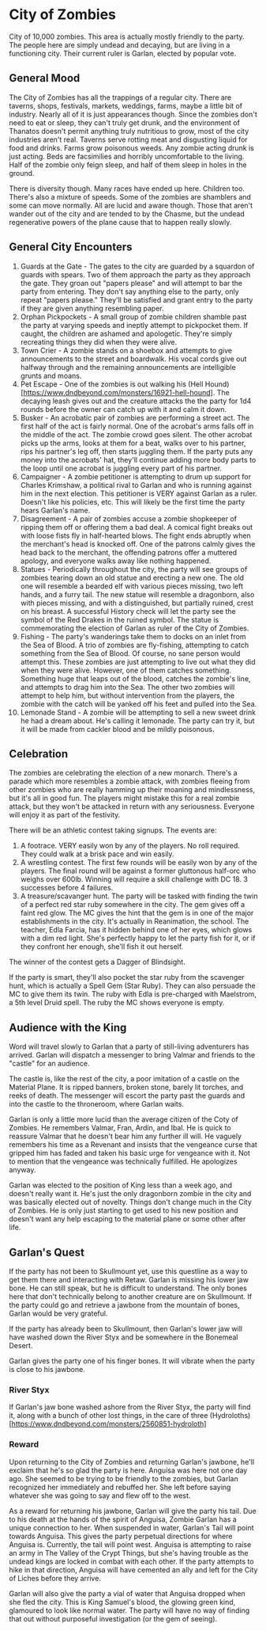 # City of Zombies
City of 10,000 zombies. This area is actually mostly friendly to the party. The people here are simply undead and decaying, but are living in a functioning city. Their current ruler is Garlan, elected by popular vote.

## General Mood
The City of Zombies has all the trappings of a regular city. There are taverns, shops, festivals, markets, weddings, farms, maybe a little bit of industry. Nearly all of it is just appearances though. Since the zombies don't need to eat or sleep, they can't truly get drunk, and the environment of Thanatos doesn't permit anything truly nutritious to grow, most of the city industries aren't real. Taverns serve rotting meat and disgusting liquid for food and drinks. Farms grow poisonous weeds. Any zombie acting drunk is just acting. Beds are facsimilies and horribly uncomfortable to the living. Half of the zombie only feign sleep, and half of them sleep in holes in the ground.
 
There is diversity though. Many races have ended up here. Children too. There's also a mixture of speeds. Some of the zombies are shamblers and some can move normally. All are lucid and aware though. Those that aren't wander out of the city and are tended to by the Chasme, but the undead regenerative powers of the plane cause that to happen really slowly.

## General City Encounters
1. Guards at the Gate - The gates to the city are guarded by a squardon of guards with spears. Two of them approach the party as they approach the gate. They groan out "papers please" and will attempt to bar the party from entering. They don't say anything else to the party, only repeat "papers please." They'll be satisfied and grant entry to the party if they are given anything resembling paper.
2. Orphan Pickpockets - A small group of zombie children shamble past the party at varying speeds and ineptly attempt to pickpocket them. If caught, the children are ashamed and apologetic. They're simply recreating things they did when they were alive.
3. Town Crier - A zombie stands on a shoebox and attempts to give announcements to the street and boardwalk. His vocal cords give out halfway through and the remaining announcements are intelligible grunts and moans.
4. Pet Escape - One of the zombies is out walking his (Hell Hound)[https://www.dndbeyond.com/monsters/16921-hell-hound]. The decaying leash gives out and the creature attacks the the party for 1d4 rounds before the owner can catch up with it and calm it down.
5. Busker - An acrobatic pair of zombies are performing a street act. The first half of the act is fairly normal. One of the acrobat's arms falls off in the middle of the act. The zombie crowd goes silent. The other acrobat picks up the arms, looks at them for a beat, walks over to his partner, rips his partner's leg off, then starts juggling them. If the party puts any money into the acrobats' hat, they'll continue adding more body parts to the loop until one acrobat is juggling every part of his partner.
6. Campaigner - A zombie petitioner is attempting to drum up support for Charles Krimshaw, a political rival to Garlan and who is running against him in the next election. This petitioner is VERY against Garlan as a ruler. Doesn't like his policies, etc. This will likely be the first time the party hears Garlan's name.
7. Disagreement - A pair of zombies accuse a zombie shopkeeper of ripping them off or offering them a bad deal. A comical fight breaks out with loose fists fly in half-hearted blows. The fight ends abruptly when the merchant's head is knocked off. One of the patrons calmly gives the head back to the merchant, the offending patrons offer a muttered apology, and everyone walks away like nothing happened.
8. Statues - Periodically throughout the city, the party will see groups of zombies tearing down an old statue and erecting a new one. The old one will resemble a bearded elf with various pieces missing, two left hands, and a furry tail. The new statue will resemble a dragonborn, also with pieces missing, and with a distinguished, but partially ruined, crest on his breast. A successful History check will let the party see the symbol of the Red Drakes in the ruined symbol. The statue is commemorating the election of Garlan as ruler of the City of Zombies.
9. Fishing - The party's wanderings take them to docks on an inlet from the Sea of Blood. A trio of zombies are fly-fishing, attempting to catch something from the Sea of Blood. Of course, no sane person would attempt this. These zombies are just attempting to live out what they did when they were alive. However, one of them catches something. Something huge that leaps out of the blood, catches the zombie's line, and attempts to drag him into the Sea. The other two zombies will attempt to help him, but without intervention from the players, the zombie with the catch will be yanked off his feet and pulled into the Sea.
10. Lemonade Stand - A zombie will be attempting to sell a new sweet drink he had a dream about. He's calling it lemonade. The party can try it, but it will be made from cackler blood and be mildly poisonous.

## Celebration
The zombies are celebrating the election of a new monarch. There's a parade which more resembles a zombie attack, with zombies fleeing from other zombies who are really hamming up their moaning and mindlessness, but it's all in good fun. The players might mistake this for a real zombie attack, but they won't be attacked in return with any seriousness. Everyone will enjoy it as part of the festivity.

There will be an athletic contest taking signups. The events are:
1. A footrace. VERY easily won by any of the players. No roll required. They could walk at a brisk pace and win easily.
2. A wrestling contest. The first few rounds will be easily won by any of the players. The final round will be against a former gluttonous half-orc who weighs over 600lb. Winning will require a skill challenge with DC 18. 3 successes before 4 failures.
3. A treasure/scavanger hunt. The party will be tasked with finding the twin of a perfect red star ruby somewhere in the city. The gem gives off a faint red glow. The MC gives the hint that the gem is in one of the major establishments in the city. It's actually in Reanimation, the school. The teacher, Edla Farcia, has it hidden behind one of her eyes, which glows with a dim red light. She's perfectly happy to let the party fish for it, or if they confront her enough, she'll fish it out herself.

The winner of the contest gets a Dagger of Blindsight.

If the party is smart, they'll also pocket the star ruby from the scavenger hunt, which is actually a Spell Gem (Star Ruby). They can also persuade the MC to give them its twin. The ruby with Edla is pre-charged with Maelstrom, a 5th level Druid spell. The ruby the MC shows everyone is empty.

## Audience with the King
Word will travel slowly to Garlan that a party of still-living adventurers has arrived. Garlan will dispatch a messenger to bring Valmar and friends to the "castle" for an audience.

The castle is, like the rest of the city, a poor imitation of a castle on the Material Plane. It is ripped banners, broken stone, barely lit torches, and reeks of death. The messenger will escort the party past the guards and into the castle to the throneroom, where Garlan waits.

Garlan is only a little more lucid than the average citizen of the Coty of Zombies. He remembers Valmar, Fran, Ardin, and Ibal. He is quick to reassure Valmar that he doesn't bear him any further ill will. He vaguely remembers his time as a Revenant and insists that the vengeance curse that gripped him has faded and taken his basic urge for vengeance with it. Not to mention that the vengeance was technically fulfilled. He apologizes anyway.

Garlan was elected to the position of King less than a week ago, and doesn't really want it. He's just the only dragonborn zombie in the city and was basically elected out of novelty. Things don't change much in the City of Zombies. He is only just starting to get used to his new position and doesn't want any help escaping to the material plane or some other after life.

## Garlan's Quest
If the party has not been to Skullmount yet, use this questline as a way to get them there and interacting with Retaw. Garlan is missing his lower jaw bone. He can still speak, but he is difficult to understand. The only bones here that don't technically belong to another creature are on Skullmount. If the party could go and retrieve a jawbone from the mountain of bones, Garlan would be very grateful.

If the party has already been to Skullmount, then Garlan's lower jaw will have washed down the River Styx and be somewhere in the Bonemeal Desert.

Garlan gives the party one of his finger bones. It will vibrate when the party is close to his jawbone.

### River Styx
If Garlan's jaw bone washed ashore from the River Styx, the party will find it, along with a bunch of other lost things, in the care of three (Hydroloths)[https://www.dndbeyond.com/monsters/2560851-hydroloth]

### Reward
Upon returning to the City of Zombies and returning Garlan's jawbone, he'll exclaim that he's so glad the party is here. Anguisa was here not one day ago. She seemed to be trying to be friendly to the zombies, but Garlan recognized her immediately and rebuffed her. She left before saying whatever she was going to say and flew off to the west.

As a reward for returning his jawbone, Garlan will give the party his tail. Due to his death at the hands of the spirit of Anguisa, Zombie Garlan has a unique connection to her. When suspended in water, Garlan's Tail will point towards Anguisa. This gives the party perpetual directions for where Anguisa is. Currently, the tail will point west. Anguisa is attempting to raise an army in The Valley of the Crypt Things, but she's having trouble as the undead kings are locked in combat with each other. If the party attempts to hike in that direction, Anguisa will have cemented an ally and left for the City of Liches before they arrive.

Garlan will also give the party a vial of water that Anguisa dropped when she fled the city. This is King Samuel's blood, the glowing green kind, glamoured to look like normal water. The party will have no way of finding that out without purposeful investigation (or the gem of seeing).
